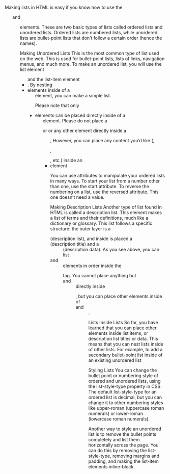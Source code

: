 Making lists in HTML is easy if you know how to use the <ol> and <ul> elements. These are two basic types of lists called ordered lists and unordered lists. Ordered lists are numbered lists, while unordered lists are bullet-point lists that don’t follow a certain order (hence the names).

Making Unordered Lists
This is the most common type of list used on the web. This is used for bullet-point lists, lists of links, navigation menus, and much more.
To make an unordered list, you will use the list element <ul> and the list-item element <li>.
By nesting <li> elements inside of a <ul> element, you can make a simple list.

Please note that only <li> elements can be placed directly inside of a <ul> element. Please do not place a <p> or <a> or any other element directly inside a <ul>, However, you can place any content you’d like (<a>, <p>, <div>, etc.) inside an <li> element

You can use attributes to manipulate your ordered lists in many ways.
To start your list from a number other than one, use the start attribute.
To reverse the numbering on a list, use the reversed attribute. This one doesn’t need a value.

Making Description Lists
Another type of list found in HTML is called a description list. This element makes a list of terms and their definitions, much like a dictionary or glossary. This list follows a specific structure: the outer layer is a <dl> (description list), and inside is placed a <dt> (description title) and a <dd> (description data).
As you see above, you can list <dt> and <dd> elements in order inside the <dl> tag. You cannot place anything but <dt> and <dd> directly inside <dl>, but you can place other elements inside of <dt> and <dd>.

Lists Inside Lists
So far, you have learned that you can place other elements inside list items, or description list titles or data. This means that you can nest lists inside of other lists.
For example, to add a secondary bullet-point list inside of an existing unordered list

Styling Lists
You can change the bullet point or numbering style of ordered and unordered lists, using the list-style-type property in CSS.
The default list-style-type for an ordered list is decimal, but you can change it to other numbering styles like upper-roman (uppercase roman numerals) or lower-roman (lowercase roman numerals).

Another way to style an unordered list is to remove the bullet points completely and list them horizontally across the page. You can do this by removing the list-style-type, removing margins and padding, and making the list-item elements inline-block.
